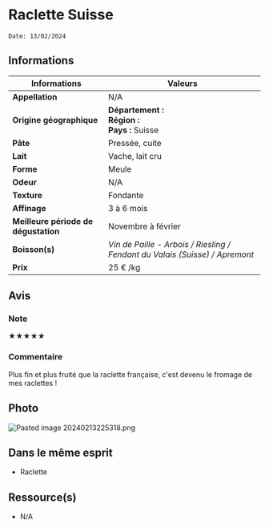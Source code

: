 # Raclette Suisse
```
Date: 13/02/2024
```
## Informations

| Informations | Valeurs |
| ---- | ---- |
| **Appellation** | N/A |
| **Origine géographique** | **Département :** <br>**Région :** <br>**Pays :** Suisse   |
| **Pâte** | Pressée, cuite |
| **Lait** | Vache, lait cru |
| **Forme** | Meule |
| **Odeur** | N/A |
| **Texture** | Fondante |
| **Affinage** | 3 à 6 mois |
| **Meilleure période de dégustation** | Novembre à février |
| **Boisson(s)** | *Vin de Paille - Arbois / Riesling / Fendant du Valais (Suisse) / Apremont* |
| **Prix** | 25 € /kg |

## Avis
### Note
★★★★★
### Commentaire
Plus fin et plus fruité que la raclette française, c'est devenu le fromage de mes raclettes !

## Photo
![Pasted image 20240213225318.png](./M%C3%A9dias/Pasted%20image%2020240213225318.png)

## Dans le même esprit
* Raclette

## Ressource(s)
* N/A